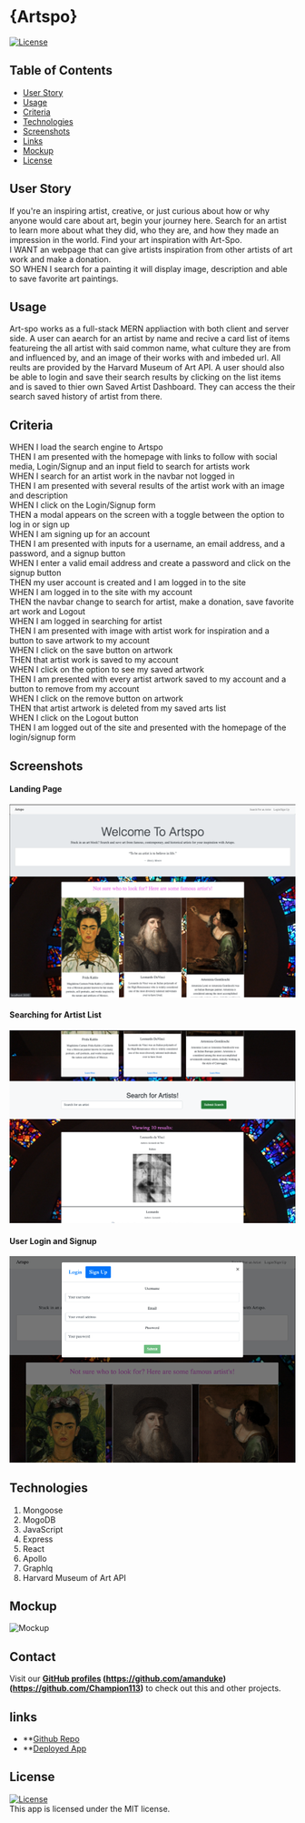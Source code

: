 # {Artspo}

<a href='./LICENSE'>![License](https://img.shields.io/badge/License%3A-MIT-green.svg)</a>

## Table of Contents
* [User Story](#user-story)
* [Usage](#usage)
* [Criteria](#criteria)
* [Technologies](#technologies)
* [Screenshots](#screenshots)
* [Links](#links)
* [Mockup](#mockup)
* [License](#license)

## User Story
If you're an inspiring artist, creative, or just curious about how or why
anyone would care about art, begin your journey here. Search for an artist to learn 
more about what they did, who they are, and how they made an impression in the world. Find your
art inspiration with Art-Spo. <br />
I WANT an webpage that can give artists inspiration from other artists of art work and make a donation. <br />
SO WHEN I search for a painting it will display image, description and able to save favorite art paintings. 

## Usage
Art-spo works as a full-stack MERN appliaction with both client and server side. 
A user can aearch for an artist by name and recive a card list of items featureing the all artist with said common name,
what culture they are from and influenced by, and an image of their works with and imbeded url. 
All reults are provided by the Harvard Museum of Art API. 
A user should also be able to login and save their search results by clicking on the list items and is saved to thier own Saved Artist Dashboard.
They can access the their search saved history of artist from there. 

## Criteria
WHEN I load the search engine to Artspo <br />
THEN I am presented with the homepage with links to follow with social media, Login/Signup and an input field to search for artists work <br />
WHEN I search for an artist work in the navbar not logged in <br />
THEN I am presented with several results of the artist work with an image and description <br /> 
WHEN I click on the Login/Signup form <br />
THEN a modal appears on the screen with a toggle between the option to log in or sign up <br />
WHEN I am signing up for an account <br />
THEN I am presented with inputs for a username, an email address, and a password, and a signup button <br />
WHEN I enter a valid email address and create a password and click on the signup button <br />
THEN my user account is created and I am logged in to the site <br />
WHEN I am logged in to the site with my account <br />
THEN the navbar change to search for artist, make a donation, save favorite art work and Logout <br />
WHEN I am logged in searching for artist <br />
THEN I am presented with image with artist work for inspiration and a button to save artwork to my account <br />
WHEN I click on the save button on artwork <br />
THEN that artist work is saved to my account <br />
WHEN I click on the option to see my saved artwork <br />
THEN I am presented with every artist artwork saved to my account and a button to remove from my account <br />
WHEN I click on the remove button on artwork <br />
THEN that artist artwork is deleted from my saved arts list <br />
WHEN I click on the Logout button <br />
THEN I am logged out of the site and presented with the homepage of the login/signup form <br />

## Screenshots

#### Landing Page

![Landing Page](./client/src/assets/img/screenshots/artspo-landingpage.png)

#### Searching for Artist List 

![Searching for Artist List](./client/src/assets/img/screenshots/SearchArtist-SS.png)

#### User Login and Signup

![User Login and Signup](./client/src/assets/img/screenshots/login-signin-artspo.png)

## Technologies
1. Mongoose 
2. MogoDB 
3. JavaScript
4. Express
5. React
6. Apollo
7. Graphlq
8. Harvard Museum of Art API

## Mockup
![Mockup](.\client\public\artspo.jpg)

## Contact 
Visit our **[GitHub profiles](https://github.com/Aken00/) (https://github.com/amanduke) (https://github.com/Champion113)** 
to check out this and other projects.

## links 
- **[Github Repo](https://github.com/Aken00/art-spo)
- **[Deployed App](https://art-spo.herokuapp.com/)

## License  
  <a href='./LICENSE'>![License](https://img.shields.io/badge/License%3A-MIT-green.svg)</a>  
  This app is licensed under the MIT license.
